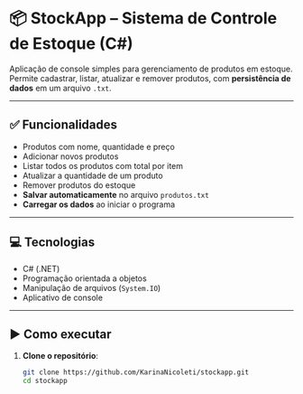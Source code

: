 # 📦 StockApp – Sistema de Controle de Estoque (C#)

Aplicação de console simples para gerenciamento de produtos em estoque.  
Permite cadastrar, listar, atualizar e remover produtos, com **persistência de dados** em um arquivo `.txt`.

---

## ✅ Funcionalidades

- Produtos com nome, quantidade e preço
- Adicionar novos produtos
- Listar todos os produtos com total por item
- Atualizar a quantidade de um produto
- Remover produtos do estoque
- **Salvar automaticamente** no arquivo `produtos.txt`
- **Carregar os dados** ao iniciar o programa

---

## 💻 Tecnologias

- C# (.NET)
- Programação orientada a objetos
- Manipulação de arquivos (`System.IO`)
- Aplicativo de console

---

## ▶️ Como executar

1. **Clone o repositório**:
   ```bash
   git clone https://github.com/KarinaNicoleti/stockapp.git
   cd stockapp
